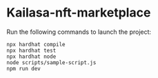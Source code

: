 # Kailasa-nft-marketplace

Run the following commands to launch the project:

```shell
npx hardhat compile
npx hardhat test
npx hardhat node
node scripts/sample-script.js
npm run dev
```
